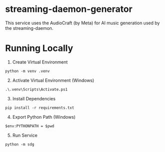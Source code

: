 # streaming-daemon-generator
This service uses the AudioCraft (by Meta) for AI music generation used by the streaming-daemon.

# Running Locally

1. Create Virtual Environment
```
python -m venv .venv
```

2. Activate Virtual Environment (Windows)
```
.\.venv\Scripts\Activate.ps1 
```

3. Install Dependencies
```
pip install -r requirements.txt
```

4. Export Python Path (Windows)
```
$env:PYTHONPATH = $pwd
```

5. Run Service
```
python -m sdg
```
